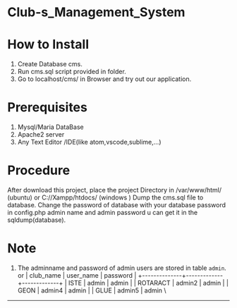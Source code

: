 # Club-s_Management_System

# How to Install


1. Create Database cms.
2. Run cms.sql script provided in folder.
3. Go to localhost/cms/ in Browser and try out our application. 

# Prerequisites

1. Mysql/Maria DataBase
2. Apache2 server
3. Any Text Editor /IDE(like atom,vscode,sublime,...)

# Procedure

 After download this project, place the project Directory in /var/www/html/ (ubuntu) or C://Xampp/htdocs/ (windows ) Dump the cms.sql file to database.
 Change the password of database with your database password in config.php admin name and admin password u can get it in the sqldump(database).

# Note

1. The adminname and password of admin users are stored in table `admin`. 
		or
| club_name      | user_name  | password |
+--------------+-------------+-------------+ 
| ISTE            | admin     | admin      |
| ROTARACT  | admin2   | admin      |
| GEON          | admin4   | admin      |
| GLUE           | admin5   | admin      \
-------------------------------------------------

